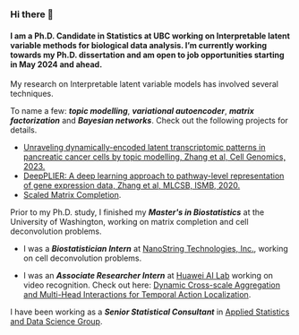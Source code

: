 ### Hi there 👋


#### I am a Ph.D. Candidate in Statistics at UBC working on Interpretable latent variable methods for biological data analysis. I’m currently working towards my Ph.D. dissertation and am open to job opportunities starting in May 2024 and ahead. 

My research on Interpretable latent variable models has involved several techniques. 

To name a few: ***topic modelling***, ***variational autoencoder***, ***matrix factorization*** and ***Bayesian networks***. Check out the following projects for details.

- [Unraveling dynamically-encoded latent transcriptomic patterns in pancreatic cancer cells by topic modelling, Zhang et al, Cell Genomics, 2023.](https://doi.org/10.1016/j.xgen.2023.100388)
- [DeepPLIER: A deep learning approach to pathway-level representation of gene expression data, Zhang et al, MLCSB, ISMB, 2020.](https://www.youtube.com/watch?v=nBlBFG6gFbM)
- [Scaled Matrix Completion](http://hdl.handle.net/1773/42982).

Prior to my Ph.D. study, I finished my ***Master's in Biostatistics*** at the University of Washington, working on matrix completion and cell deconvolution problems. 

- I was a ***Biostatistician Intern*** at [NanoString Technologies, Inc.](https://nanostring.com/), working on cell deconvolution problems. 

- I was an ***Associate Researcher Intern*** at [Huawei AI Lab](http://dev3.noahlab.com.hk/) working on video recognition. Check out here: [Dynamic Cross-scale Aggregation and Multi-Head Interactions for Temporal Action Localization](https://www.youtube.com/watch?v=YUGILnxpsuw&ab_channel=ActivityNet).

I have been working as a ***Senior Statistical Consultant*** in [Applied Statistics and Data Science Group](https://asda.stat.ubc.ca/).


<!--
**thisisyichenzhang/thisisyichenzhang** is a ✨ _special_ ✨ repository because its `README.md` (this file) appears on your GitHub profile.

Here are some ideas to get you started:

- 🔭 I’m currently working on ...
- 🌱 I’m currently learning ...
- 👯 I’m looking to collaborate on ...
- 🤔 I’m looking for help with ...
- 💬 Ask me about ...
- 📫 How to reach me: ...
- 😄 Pronouns: ...
- ⚡ Fun fact: ...
-->
